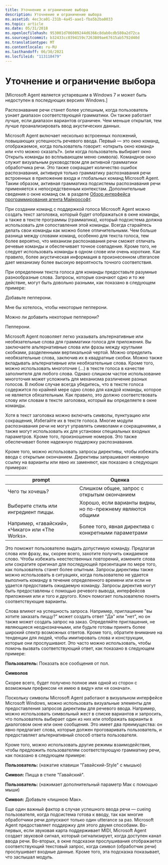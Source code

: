 ```yaml
---
title: Уточнение и ограничение выбора
description: Уточнение и ограничение выбора
ms.assetid: 4ec3ca01-231b-4a45-aae1-fba5b2ba0033
ms.topic: article
ms.date: 05/31/2018
ms.openlocfilehash: 953001d706089244d6366c8dab0cdb580a2d72ca
ms.sourcegitcommit: b32433cc0394159c7263809ae67615ab5792d40d
ms.translationtype: MT
ms.contentlocale: ru-RU
ms.lasthandoff: 06/30/2021
ms.locfileid: "113118479"
---
```

# <a name="clarify-and-limit-choices"></a>Уточнение и ограничение выбора

\[Microsoft Agent является устаревшим в Windows 7 и может быть недоступен в последующих версиях Windows.\]

Распознавание речи станет более успешным, когда пользователь узнает диапазон соответствующей грамматики. Он также работает лучше, если диапазон вариантов ограничен. Чем меньше открытая, тем лучше проанализировать ввод акустических данных.

Microsoft Agent включает несколько встроенных положений, повышающих успешность речевого ввода. Первый — это окно команд, отображаемое, когда пользователь говорит: «открыть окно команд» или «что можно сказать?». (или когда пользователь выбирает окно Открыть команды во всплывающем меню символа). Командное окно служит визуальным руководством для активной грамматики обработчика речи. Это также сокращает количество ошибок распознавания, активируя только грамматику распознавания речи встроенных в приложение входа и глобальных команд Microsoft Agent. Таким образом, активная грамматика подсистемы распознавания речи применяется к непосредственным контекстам. Дополнительные сведения о окне команд см. в разделе [Обзор интерфейса программирования агента Майкрософт](microsoft-agent-programming-interface-overview.md).

При создании команд с поддержкой голоса Microsoft Agent можно создать текст заголовка, который будет отображаться в окне команды, а также в тексте программы (грамматика), который подсистема должна использовать для сопоставления этой команды. Всегда старайтесь делать свои команды как можно более отличительными. Чем больше разница между словами команд, особенно для текста голоса, тем более вероятно, что механизм распознавания речи сможет отличать речевые команды и обеспечивает точное совпадение. Кроме того, не следует использовать команды в одном слове или очень короткие. Как правило, более акустическая информация в произнесенном utteranceе дает механизму более высокую вероятность точного соответствия.

При определении текста голоса для команды предоставьте разумные разнообразные слова. Запросы, которые означают одно и то же действие, могут быть довольно разными, как показано в следующем примере:

Добавьте пепперони.

Мне бы хотелось, чтобы некоторые пепперони.

Можно ли добавить некоторые пепперони?

Пепперони.

Microsoft Agent позволяет легко указывать альтернативные или необязательные слова для грамматики голоса для приложения. Вы заключаете альтернативные слова или фразы между круглыми скобками, разделенными вертикальной чертой. Можно определить необязательные слова, заключив их в квадратные скобки. Можно также вкладывать альтернативные или необязательные слова. Кроме того, можно использовать многоточие (...) в тексте голоса в качестве заполнителя для любого слова. Однако слишком частое использование многоточия может усложнить для механизма различение разных голосов. В любом случае всегда убедитесь, что в тексте голоса содержится по крайней мере одно слово для каждой команды, которое не является обязательным. Как правило, это должно соответствовать слову или словам в тексте заголовка, который вы определяете в окне команды.

Хотя в текст заголовка можно включить символы, пунктуацию или сокращения, Избегайте их в тексте голоса. Многие модули распознавания речи не могут управлять символами и сокращениями, а также могут использовать их для установки специальных входных параметров. Кроме того, произношение номеров. Это также обеспечивает более надежную поддержку распознавания.

Кроме того, можно использовать запросы директивы, чтобы избежать ввода с открытым окончанием. Директивы запрашивают неявную ссылку на варианты или явно их заменяют, как показано в следующих примерах:



| prompt                                           | Оценка                                                    |
|--------------------------------------------|-----------------------------------------------------|
| Чего ты хочешь?                          | Слишком общее, запрос с открытым окончанием                  |
| Выберите стиль или ингредиент пиццы.        | Хорошо, если варианты видны, но по-прежнему являются общими     |
| Например, «гавайский», «Чикаго» или «The Works». | Более того, явная директива с конкретными параметрами |



 

Это поможет пользователю выдать допустимую команду. Предлагая слова или фразу, вы, скорее всего, захотите получить ожидаемое слово. Чтобы избежать неестественных повторений, измените слова или сократите оригинал для последующей презентации по мере того, как пользователь станет более опытным. Запросы директивы также можно использовать в ситуациях, когда пользователю не удается выполнить команду в течение определенного времени или если не удается предоставить ожидаемую команду. Запросы директив могут быть предоставлены с помощью речевого вывода, интерфейсов приложения или и того и другого. Ключ помогает пользователю понять соответствующие варианты.

Слова влияют на успешность запроса. Например, приглашение "вы хотите заказать пиццу?" может создать ответ "Да" или "нет", но он также может создать запрос на заказ. Определяйте приглашения, не являющиеся неоднозначными, или будьте готовы принять более широкий спектр возможных ответов. Кроме того, обратите внимание на тенденции для людей, чтобы имитировать слова и конструкции, которые они прослушивают. Это часто можно использовать, чтобы помочь вызвать соответствующий ответ, как показано в следующем примере:

**Пользователь:** Показать все сообщения от пол.

**Символов**

Скорее всего, будет получено полное имя одной из сторон с возможным префиксом «я имею в виду» или «я означал».

Поскольку символы Microsoft Agent работают в визуальном интерфейсе Microsoft Windows, можно использовать визуальные элементы для предоставления запросов директивы для речевого ввода. Например, можно использовать символьный жест в списке вариантов и запросить, что пользователь выбирает один из них или отображать варианты в диалоговом окне или окне сообщения. Это имеет два преимущества: он явно предлагает слова, которые должен проговаривать пользователь, и предоставляет альтернативный способ ответа пользователя.

Кроме того, можно использовать другие режимы взаимодействия, чтобы предложить пользователям соответствующую грамматику речи, как показано в следующем примере:

**Пользователь:** (нажатие клавиши "Гавайский-Style" с мышью)

**Символ:** Пицца в стиле "Гавайский".

**Пользователь:** (нажимает дополнительный параметр Мак с помощью мыши)

**Символ:** Добавьте «лишнюю Мак».

Еще один важный фактор в случае успешного ввода речи — cueing пользователя, когда подсистема готова к вводу, так как многие обработчики речи допускают только один utterance за раз. Microsoft Agent предоставляет поддержку для этого двумя способами. Во-первых, если звуковая карта поддерживает MIDI, Microsoft Agent создает звуковой сигнал, который сигнализирует, когда доступен канал ввода речи. Во-вторых, в окне подсказки прослушивания отображается соответствующий текстовый запрос, когда символ (обработчик речи) прослушивает входные данные. Кроме того, эта подсказка показывает, что заслышал модуль.

 

 




